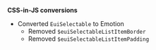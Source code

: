 **CSS-in-JS conversions**

- Converted `EuiSelectable` to Emotion
  - Removed `$euiSelectableListItemBorder`
  - Removed `$euiSelectableListItemPadding`
